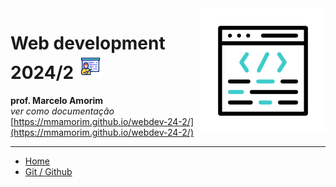 <img align='right' src="docs/assets/coding.gif" width="200">

# Web development 2024/2 <img src="docs/assets/training.gif" width="40"> 

**prof. Marcelo Amorim** \
*ver como documentação* 
[https://mmamorim.github.io/webdev-24-2/](https://mmamorim.github.io/webdev-24-2/)

<hr>

* [Home](/)
* [Git / Github](docs/git-github.md)
